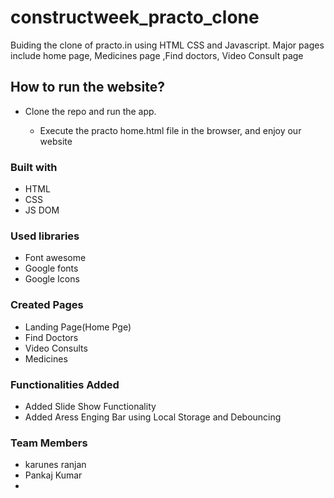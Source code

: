 # constructweek_practo_clone
Buiding the clone of practo.in using HTML CSS and Javascript. Major pages include home page, Medicines page ,Find doctors, Video Consult page
## How to run the website?
<ul>
  <li>Clone the repo and run the app.</li>
  <ul>
    <lihttps://github.com/AbhishekKumarJha3098</li>
    <li>Execute the practo home.html file in the browser, and enjoy our website</li>
  </ul>
</ul>
<h3>Built with</h3>
<ul>
  <li>HTML</li>
  <li>CSS</li>
  <li>JS DOM</li>
</ul>
<h3>Used libraries</h3>
<ul>
  <li>Font awesome</li>
  <li>Google fonts</li>
  <li>Google Icons</li>
  
</ul>
<h3>Created Pages</h3> 
<ul>
  <li>Landing Page(Home Pge)</li>
  <li>Find Doctors</li>
  <li>Video Consults</li>
  <li>Medicines</li>
</ul>
<h3>Functionalities Added</h3>
<ul>
  <li>Added Slide Show Functionality</li>
  <li>Added Aress Enging Bar using Local Storage and Debouncing</li>
  
</ul>
<h3> Team Members </h3>
<ul>
  <li>karunes ranjan</li>
  <li>Pankaj Kumar</li>
  <li><Kajal Kumari</li>
 </ul>
